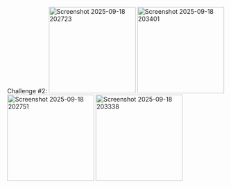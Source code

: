 
Challenge #2:
<img width="200" height="200" alt="Screenshot 2025-09-18 202723" src="https://github.com/user-attachments/assets/69473e7c-682c-41d8-ae99-f9e9700556ee" />
<img width="200" height="200" alt="Screenshot 2025-09-18 203401" src="https://github.com/user-attachments/assets/a88f645e-7c2a-4f7c-876d-355decc98ab4" />
<img width="200" height="200" alt="Screenshot 2025-09-18 202751" src="https://github.com/user-attachments/assets/0f36fdf7-13d0-4600-b121-5cee2132eda9" />
<img width="200" height="200" alt="Screenshot 2025-09-18 203338" src="https://github.com/user-attachments/assets/b226b813-ee9c-4f66-b40f-ce3dd14c2005" />
